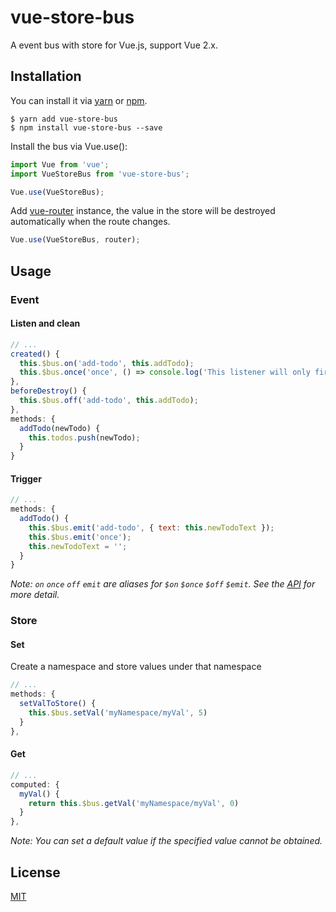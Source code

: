 # vue-store-bus

A event bus with store for Vue.js, support Vue 2.x.

## Installation
You can install it via [yarn](https://yarnpkg.com) or [npm](https://npmjs.com).
```
$ yarn add vue-store-bus
$ npm install vue-store-bus --save
```

Install the bus via Vue.use():
```js
import Vue from 'vue';
import VueStoreBus from 'vue-store-bus';

Vue.use(VueStoreBus);
```
Add [vue-router](https://router.vuejs.org/)  instance, the value in the store will be destroyed automatically when the route changes.
```js
Vue.use(VueStoreBus, router);
```

## Usage
### Event
#### Listen and clean
```js
// ...
created() {
  this.$bus.on('add-todo', this.addTodo);
  this.$bus.once('once', () => console.log('This listener will only fire once'));
},
beforeDestroy() {
  this.$bus.off('add-todo', this.addTodo);
},
methods: {
  addTodo(newTodo) {
    this.todos.push(newTodo);
  }
}
```
#### Trigger
```js
// ...
methods: {
  addTodo() {
    this.$bus.emit('add-todo', { text: this.newTodoText });
    this.$bus.emit('once');
    this.newTodoText = '';
  }
}
```
*Note: `on` `once` `off` `emit` are aliases for `$on` `$once` `$off` `$emit`. See the [API](https://vuejs.org/v2/api/#Instance-Methods-Events) for more detail.*

### Store
#### Set
Create a namespace and store values under that namespace
```js
// ...
methods: {
  setValToStore() {
    this.$bus.setVal('myNamespace/myVal', 5)
  }
},
```
#### Get
```js
// ...
computed: {
  myVal() {
    return this.$bus.getVal('myNamespace/myVal', 0)
  }
},
```
*Note: You can set a default value if the specified value cannot be obtained.*


## License
[MIT](https://opensource.org/licenses/MIT)

